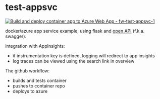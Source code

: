 # test-appsvc

[![Build and deploy container app to Azure Web App - fw-test-appsvc-1](https://github.com/friarswood/test-appsvc/actions/workflows/master_fw-test-appsvc-1.yml/badge.svg)](https://github.com/friarswood/test-appsvc/actions/workflows/master_fw-test-appsvc-1.yml)


docker/azure app service example, using flask and [open API](https://swagger.io/specification/) (f.k.a. swagger).

integration with AppInsights:
- if instrumentation key is defined, logging will redirect to app insights
- log traces can be viewed using the search link in overview

The github workflow:

- builds and tests container
- pushes to container repo
- deploys to azure
